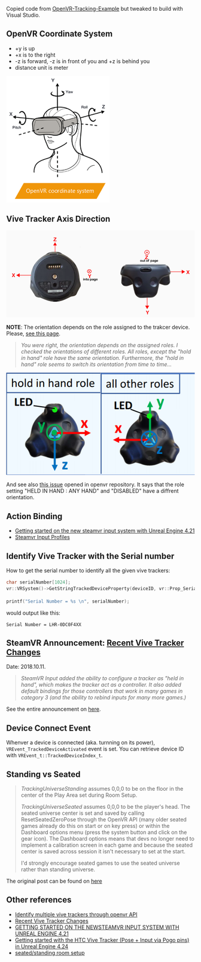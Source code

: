 
Copied code from [
OpenVR-Tracking-Example](https://github.com/osudrl/OpenVR-Tracking-Example) but tweaked to build with Visual Studio. 

## OpenVR Coordinate System

* +y is up
* +x is to the right
* -z is forward, -z is in front of you and +z is behind you
* distance unit is meter

![OpenVR Coordinate System](./openvr_coordinate_system.png)

## Vive Tracker Axis Direction

![Vive Tracker Axis Direction](./tracker-axis.png)

**NOTE**: The orientation depends on the role assigned to the trakcer device. Please, [see this page](https://forum.vive.com/topic/7785-htc-vive-tracker-switches-orientation/).
>*You were right, the orientation depends on the assigned roles. I checked the orientations of different roles. All roles, except the "hold in hand" role have the same orientation. Furthermore, the "hold in hand" role seems to switch its orientation from time to time...*

![Vive Tracker Axis Direction](./tracker_axis_by_role.png)

And see also [this issue](https://github.com/ValveSoftware/openvr/issues/1328) opened in openvr repository. It says that the role setting "HELD IN HAND : ANY HAND" and "DISABLED" have a diffrent orientation.  

## Action Binding

 * [Getting started on the new steamvr input system with Unreal Engine 4.21](https://medium.com/@runeberg/getting-started-on-the-new-steamvr-input-system-with-unreal-engine-4-21-7856a02f4b38)
 * [Steamvr Input Profiles](https://github.com/ValveSoftware/openvr/wiki/Input-Profiles)


## Identify Vive Tracker with the Serial number

How to get the serial number to identify all the given vive trackers:
```cpp
char serialNumber[1024];
vr::VRSystem()->GetStringTrackedDeviceProperty(deviceID, vr::Prop_SerialNumber_String, serialNumber, sizeof(serialNumber));

printf("Serial Number = %s \n", serialNumber);
```
would output like this:
```
Serial Number = LHR-0DC0F4XX
```

## SteamVR Announcement: [Recent Vive Tracker Changes](https://steamcommunity.com/games/250820/announcements/detail/1697186829260359619)
Date: 2018.10.11.

>*SteamVR Input added the ability to configure a tracker as "held in hand", which makes the tracker act as a controller. It also added default bindings for those controllers that work in many games in category 3 (and the ability to rebind inputs for many more games.)*

See the entire announcement on [here](https://steamcommunity.com/games/250820/announcements/detail/1697186829260359619).


## Device Connect Event

Whenver a device is connected (aka. turnning on its power), `VREvent_TrackedDeviceActivated` event is set. You can retrieve device ID with `VREvent_t::TrackedDeviceIndex_t`.


## Standing vs Seated

>*TrackingUniverseStanding* assumes 0,0,0 to be on the floor in the center of the Play Area set during Room Setup.
>
>*TrackingUniverseSeated* assumes 0,0,0 to be the player's head. The seated universe center is set and saved by calling ResetSeatedZeroPose through the OpenVR API (many older seated games already do this on start or on key press) or within the Dashboard options menu (press the system button and click on the gear icon). The Dashboard options means that devs no longer need to implement a calibration screen in each game and because the seated center is saved across session it isn't necessary to set at the start.
>
>I'd strongly encourage seated games to use the seated universe rather than standing universe.

The original post can be found on [here](https://steamcommunity.com/app/358720/discussions/0/487877107142761642/)

## Other references
* [Identify multiple vive trackers through openvr API](https://steamcommunity.com/app/250820/discussions/0/1318835718950502792/)
* [Recent Vive Tracker Changes](https://steamcommunity.com/games/250820/announcements/detail/1697186829260359619)
* [GETTING STARTED ON THE NEWSTEAMVR INPUT SYSTEM WITH UNREAL ENGINE 4.21](https://medium.com/@runeberg/getting-started-on-the-new-steamvr-input-system-with-unreal-engine-4-21-7856a02f4b38#3e56)
* [Getting started with the HTC Vive Tracker (Pose + Input via Pogo pins) in Unreal Engine 4.24](https://forum.vive.com/topic/8133-getting-started-with-the-htc-vive-tracker-pose-input-via-pogo-pins-in-unreal-engine-424/)
* [seated/standing room setup](https://steamcommunity.com/app/358720/discussions/0/487877107142761642/)
